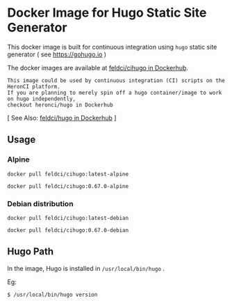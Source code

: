 # Docker Image for Hugo Static Site Generator

This docker image is built for continuous integration using `hugo` static site generator ( see https://gohugo.io )

The docker images are available at [feldci/cihugo in Dockerhub](https://hub.docker.com/r/feldci/cihugo).

```
This image could be used by continuous integration (CI) scripts on the HeronCI platform.
If you are planning to merely spin off a hugo container/image to work on hugo independently,
checkout heronci/hugo in Dockerhub
```
[ See Also: [feldci/hugo in Dockerhub](https://hub.docker.com/r/feldci/hugo) ]

## Usage

### Alpine

```
docker pull feldci/cihugo:latest-alpine
```

```
docker pull feldci/cihugo:0.67.0-alpine
```

### Debian distribution

```
docker pull feldci/cihugo:latest-debian
```

```
docker pull feldci/cihugo:0.67.0-debian
```

## Hugo Path

In the image, Hugo is installed in `/usr/local/bin/hugo` .

Eg:

```
$ /usr/local/bin/hugo version
```

